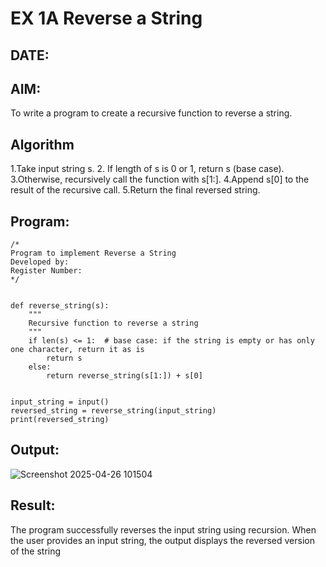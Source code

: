 # EX 1A Reverse a String
## DATE:
## AIM:
To write a program to create a recursive function to reverse a string.

## Algorithm
1.Take input string s.
2. If length of s is 0 or 1, return s (base case).
3.Otherwise, recursively call the function with s[1:].
4.Append s[0] to the result of the recursive call.
5.Return the final reversed string. 

## Program:
```
/*
Program to implement Reverse a String
Developed by: 
Register Number:
*/
```
```

def reverse_string(s):
    """
    Recursive function to reverse a string
    """
    if len(s) <= 1:  # base case: if the string is empty or has only one character, return it as is
        return s
    else:
        return reverse_string(s[1:]) + s[0]  


input_string = input()
reversed_string = reverse_string(input_string)
print(reversed_string) 

```

## Output:
![Screenshot 2025-04-26 101504](https://github.com/user-attachments/assets/7bac129d-03e6-4500-8171-c22addc6f7f2)




## Result:
The program successfully reverses the input string using recursion. When the user provides an input string, the output displays the reversed version of the string
